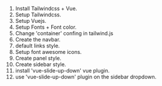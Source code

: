 1. Install Tailwindcss + Vue.
2. Setup Tailwindcss.
3. Setup Vuejs.
4. Setup Fonts + Font color.
5. Change 'container' confing in tailwind.js
6. Create the navbar.
7. default links style.
8. Setup font awesome icons.
9. Create panel style.
10. Create sidebar style.
12. install 'vue-slide-up-down' vue plugin.
13. use 'vue-slide-up-down' plugin on the sidebar dropdown.